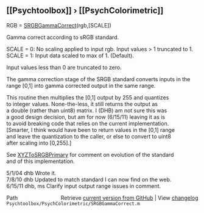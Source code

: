 ## [[Psychtoolbox]] &#8250; [[PsychColorimetric]]

RGB = [SRGBGammaCorrect](SRGBGammaCorrect)(rgb,[SCALE])  
  
Gamma correct according to sRGB standard.  
  
SCALE = 0: No scaling applied to input rgb.  Input values \> 1 truncated to 1.  
SCALE = 1: Input data scaled to max of 1.  (Default).  
  
Input values less than 0 are truncated to zero.  
  
The gamma correction stage of the SRGB standard converts inputs in the  
range [0,1] into gamma corrected output in the same range.  
  
This routine then multiplies the [0,1] output by 255 and quantizes  
to integer values.  None-the-less, it still returns the output as  
a double (rather than uint8) matrix.  I (DHB) am not sure this was  
a good design decision, but am for now (6/15/11) leaving it as is  
to avoid breaking code that relies on the current implementation.  
[Smarter, I think would have been to return values in the [0,1] range  
and leave the quantization to the caller, or else to convert to uint8  
after scaling into [0,255].]  
  
See [XYZToSRGBPrimary](XYZToSRGBPrimary) for comment on evolution of the standard  
and of this implementation.  
  
5/1/04    dhb             Wrote it.  
7/8/10    dhb             Updated to match standard I can now find on the web.  
6/15/11   dhb, ms         Clarify input output range issues in comment.  




<div class="code_header" style="text-align:right;">
  <span style="float:left;">Path&nbsp;&nbsp;</span> <span class="counter">Retrieve <a href=
  "https://raw.github.com/Psychtoolbox-3/Psychtoolbox-3/beta/Psychtoolbox/PsychColorimetric/SRGBGammaCorrect.m">current version from GitHub</a> | View <a href=
  "https://github.com/Psychtoolbox-3/Psychtoolbox-3/commits/beta/Psychtoolbox/PsychColorimetric/SRGBGammaCorrect.m">changelog</a></span>
</div>
<div class="code">
  <code>Psychtoolbox/PsychColorimetric/SRGBGammaCorrect.m</code>
</div>

